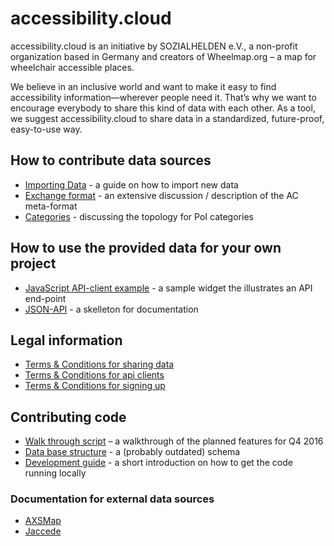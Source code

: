 # accessibility.cloud

accessibility.cloud is an initiative by SOZIALHELDEN e.V., a non-profit organization based in Germany and creators of Wheelmap.org – a map for wheelchair accessible places.

We believe in an inclusive world and want to make it easy to find accessibility information—wherever people need it. That’s why we want to encourage everybody to share this kind of data with each other. As a tool, we suggest accessibility.cloud to share data in a standardized, future-proof, easy-to-use way.

## How to contribute data sources

- [Importing Data](docs/importing-data.md) - a guide on how to import new data
- [Exchange format](docs/exchange-format.md) - an extensive discussion / description of the AC meta-format
- [Categories](docs/categories.md) - discussing the topology for PoI categories

## How to use the provided data for your own project

- [JavaScript API-client example](public/js-example/README.md) - a sample widget the illustrates an API end-point
- [JSON-API](docs/json-api.md) - a skelleton for documentation

## Legal information

- [Terms & Conditions for sharing data](docs/terms-for-sources.md)
- [Terms & Conditions for api clients](docs/terms-for-api-clients.md)
- [Terms & Conditions for signing up](docs/terms-for-signup.md)

## Contributing code

- [Walk through script](docs/walk-through.md) – a walkthrough of the planned features for Q4 2016
- [Data base structure](docs/db-structure.md) - a (probably outdated) schema
- [Development guide](docs/development.md) - a short introduction on how to get the code running locally

### Documentation for external data sources

- [AXSMap](docs/datasources/docu-axsmaps.md)
- [Jaccede](docs/datasources/docu-jaccede.md)
